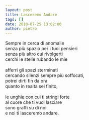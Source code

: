 ```yaml
---
layout: post
title: Lasceremo Andare
tags: []
date: 2010-07-25 13:02:00
author: pietro
---
```

Sempre in cerca di anomalie<br/>senza più spazio per i tuoi pensieri<br/>senza più altro cui rivolgerti<br/>cerchi le stelle rubando le mie<br/><br/>afferri gli spazi sterminati<br/>cercando silenzi sempre più soffocati,<br/>potrei dirti fin da ora<br/>quanto in realtà sei finito,<br/><br/>le unghie con cui ti stringi forte<br/>al cuore che ti vuol lasciare<br/>sono graffi su di noi<br/>e noi ti lasceremo andare.
